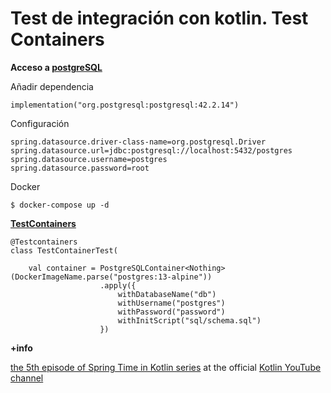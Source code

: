 # Test de integración con kotlin. Test Containers

**Acceso a [postgreSQL](https://www.postgresql.org/)**

Añadir dependencia 

    implementation("org.postgresql:postgresql:42.2.14")

Configuración

    spring.datasource.driver-class-name=org.postgresql.Driver
    spring.datasource.url=jdbc:postgresql://localhost:5432/postgres
    spring.datasource.username=postgres
    spring.datasource.password=root

Docker

    $ docker-compose up -d

**[TestContainers](https://www.testcontainers.org/)**

    @Testcontainers
    class TestContainerTest(

        val container = PostgreSQLContainer<Nothing>(DockerImageName.parse("postgres:13-alpine"))
                        .apply({
                            withDatabaseName("db")
                            withUsername("postgres")
                            withPassword("password")
                            withInitScript("sql/schema.sql")
                        })


**+info**

[the 5th episode of Spring Time in Kotlin series](https://www.youtube.com/watch?v=0jWo3o7r-W4) at the official [Kotlin YouTube channel](https://www.youtube.com/kotlin)

